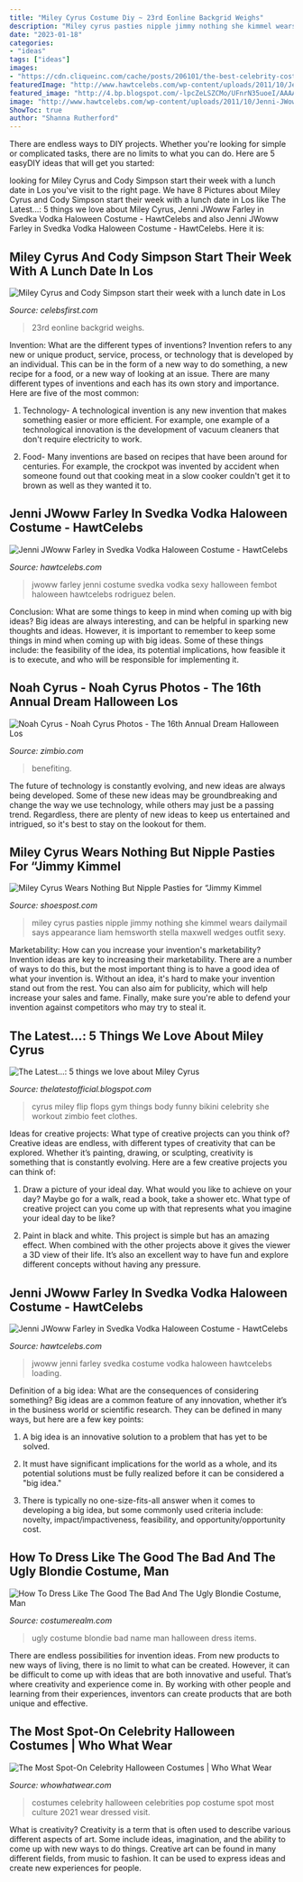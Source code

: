```yaml
---
title: "Miley Cyrus Costume Diy ~ 23rd Eonline Backgrid Weighs"
description: "Miley cyrus pasties nipple jimmy nothing she kimmel wears dailymail says appearance liam hemsworth stella maxwell wedges outfit sexy"
date: "2023-01-18"
categories:
- "ideas"
tags: ["ideas"]
images:
- "https://cdn.cliqueinc.com/cache/posts/206101/the-best-celebrity-costumes-inspired-by-pop-culture-1945411-1476922295.700x0c.jpg"
featuredImage: "http://www.hawtcelebs.com/wp-content/uploads/2011/10/Jenni-JWoww-Farley-in-Svedka-Vodka-Haloween-Costume-25.jpg"
featured_image: "http://4.bp.blogspot.com/-lpcZeLSZCMo/UFnrN35uoeI/AAAAAAAAAoI/s39Ye_MMVzA/s1600/Miley+Cyrus+gets+ready+bikini+season+hitting+sK4xzXuQ2Ohl.jpg"
image: "http://www.hawtcelebs.com/wp-content/uploads/2011/10/Jenni-JWoww-Farley-in-Svedka-Vodka-Haloween-Costume-25.jpg"
ShowToc: true
author: "Shanna Rutherford"
---
```



There are endless ways to DIY projects. Whether you're looking for simple or complicated tasks, there are no limits to what you can do. Here are 5 easyDIY ideas that will get you started: 

	

		
looking for Miley Cyrus and Cody Simpson start their week with a lunch date in Los you've visit to the right page. We have 8 Pictures about Miley Cyrus and Cody Simpson start their week with a lunch date in Los like The Latest...: 5 things we love about Miley Cyrus, Jenni JWoww Farley in Svedka Vodka Haloween Costume - HawtCelebs and also Jenni JWoww Farley in Svedka Vodka Haloween Costume - HawtCelebs. Here it is:
		
    
## Miley Cyrus And Cody Simpson Start Their Week With A Lunch Date In Los

<img loading=lazy src="http://www.celebsfirst.com/wp-content/uploads/2019/10/miley-cyrus-and-cody-simpson-start-their-week-with-a-lunch-date-in-los-angeles-281019_1.jpg" onerror="this.onerror=null;this.src='https://tse4.mm.bing.net/th?id=OIP.yBxr9gN1t_bvSojcdUkBfAHaLH&amp;pid=15.1';" alt="Miley Cyrus and Cody Simpson start their week with a lunch date in Los">

_Source: celebsfirst.com_

>23rd eonline backgrid weighs. 

	

Invention: What are the different types of inventions?
Invention refers to any new or unique product, service, process, or technology that is developed by an individual. This can be in the form of a new way to do something, a new recipe for a food, or a new way of looking at an issue. There are many different types of inventions and each has its own story and importance. Here are five of the most common:
1. Technology- A technological invention is any new invention that makes something easier or more efficient. For example, one example of a technological innovation is the development of vacuum cleaners that don't require electricity to work.

2. Food- Many inventions are based on recipes that have been around for centuries. For example, the crockpot was invented by accident when someone found out that cooking meat in a slow cooker couldn't get it to brown as well as they wanted it to.

    
## Jenni JWoww Farley In Svedka Vodka Haloween Costume - HawtCelebs

<img loading=lazy src="http://www.hawtcelebs.com/wp-content/uploads/2011/10/Jenni-JWoww-Farley-in-Svedka-Vodka-Haloween-Costume-15.jpg" onerror="this.onerror=null;this.src='https://tse4.mm.bing.net/th?id=OIP.rl-QHRMtc8PcL1H7KBMO0QHaLH&amp;pid=15.1';" alt="Jenni JWoww Farley in Svedka Vodka Haloween Costume - HawtCelebs">

_Source: hawtcelebs.com_

>jwoww farley jenni costume svedka vodka sexy halloween fembot haloween hawtcelebs rodriguez belen. 

	

Conclusion: What are some things to keep in mind when coming up with big ideas?
Big ideas are always interesting, and can be helpful in sparking new thoughts and ideas. However, it is important to remember to keep some things in mind when coming up with big ideas. Some of these things include: the feasibility of the idea, its potential implications, how feasible it is to execute, and who will be responsible for implementing it.

    
## Noah Cyrus - Noah Cyrus Photos - The 16th Annual Dream Halloween Los

<img loading=lazy src="https://www1.pictures.zimbio.com/fp/16th+Annual+Dream+Halloween+Los+Angeles+Benefiting+F5jsXSwdjs4x.jpg" onerror="this.onerror=null;this.src='https://tse3.mm.bing.net/th?id=OIP.oxPQZ4j2ampZ4a13tslxdQHaKd&amp;pid=15.1';" alt="Noah Cyrus - Noah Cyrus Photos - The 16th Annual Dream Halloween Los">

_Source: zimbio.com_

>benefiting. 

	

The future of technology is constantly evolving, and new ideas are always being developed. Some of these new ideas may be groundbreaking and change the way we use technology, while others may just be a passing trend. Regardless, there are plenty of new ideas to keep us entertained and intrigued, so it's best to stay on the lookout for them.

    
## Miley Cyrus Wears Nothing But Nipple Pasties For “Jimmy Kimmel

<img loading=lazy src="http://shoespost.com/wp-content/uploads/2015/08/2BB955DF00000578-3213853-image-a-7_1440746687341.jpg" onerror="this.onerror=null;this.src='https://tse1.mm.bing.net/th?id=OIP.sp8TIYM0wwR8O6qxucCmswHaKf&amp;pid=15.1';" alt="Miley Cyrus Wears Nothing But Nipple Pasties for “Jimmy Kimmel">

_Source: shoespost.com_

>miley cyrus pasties nipple jimmy nothing she kimmel wears dailymail says appearance liam hemsworth stella maxwell wedges outfit sexy. 

	

Marketability: How can you increase your invention's marketability?
Invention ideas are key to increasing their marketability. There are a number of ways to do this, but the most important thing is to have a good idea of what your invention is. Without an idea, it's hard to make your invention stand out from the rest. You can also aim for publicity, which will help increase your sales and fame. Finally, make sure you're able to defend your invention against competitors who may try to steal it.

    
## The Latest...: 5 Things We Love About Miley Cyrus

<img loading=lazy src="http://4.bp.blogspot.com/-lpcZeLSZCMo/UFnrN35uoeI/AAAAAAAAAoI/s39Ye_MMVzA/s1600/Miley+Cyrus+gets+ready+bikini+season+hitting+sK4xzXuQ2Ohl.jpg" onerror="this.onerror=null;this.src='https://tse3.mm.bing.net/th?id=OIP.-Txd940GZxe7GFsokUp9BQAAAA&amp;pid=15.1';" alt="The Latest...: 5 things we love about Miley Cyrus">

_Source: thelatestofficial.blogspot.com_

>cyrus miley flip flops gym things body funny bikini celebrity she workout zimbio feet clothes. 

	

Ideas for creative projects: What type of creative projects can you think of?
Creative ideas are endless, with different types of creativity that can be explored. Whether it’s painting, drawing, or sculpting, creativity is something that is constantly evolving. Here are a few creative projects you can think of:
1) Draw a picture of your ideal day. What would you like to achieve on your day? Maybe go for a walk, read a book, take a shower etc. What type of creative project can you come up with that represents what you imagine your ideal day to be like?

2) Paint in black and white. This project is simple but has an amazing effect. When combined with the other projects above it gives the viewer a 3D view of their life. It’s also an excellent way to have fun and explore different concepts without having any pressure.

    
## Jenni JWoww Farley In Svedka Vodka Haloween Costume - HawtCelebs

<img loading=lazy src="http://www.hawtcelebs.com/wp-content/uploads/2011/10/Jenni-JWoww-Farley-in-Svedka-Vodka-Haloween-Costume-25.jpg" onerror="this.onerror=null;this.src='https://tse1.mm.bing.net/th?id=OIP.lJoMeKq3_gYejDRwXznxOAHaLH&amp;pid=15.1';" alt="Jenni JWoww Farley in Svedka Vodka Haloween Costume - HawtCelebs">

_Source: hawtcelebs.com_

>jwoww jenni farley svedka costume vodka haloween hawtcelebs loading. 

	

Definition of a big idea: What are the consequences of considering something?
Big ideas are a common feature of any innovation, whether it’s in the business world or scientific research. They can be defined in many ways, but here are a few key points:
1. A big idea is an innovative solution to a problem that has yet to be solved.

2. It must have significant implications for the world as a whole, and its potential solutions must be fully realized before it can be considered a "big idea."

3. There is typically no one-size-fits-all answer when it comes to developing a big idea, but some commonly used criteria include: novelty, impact/impactiveness, feasibility, and opportunity/opportunity cost. 

    
## How To Dress Like The Good The Bad And The Ugly Blondie Costume, Man

<img loading=lazy src="https://www.costumerealm.com/wp-content/uploads/2020/03/BeFunky-collage-2020-03-26T153248.532-1.jpg" onerror="this.onerror=null;this.src='https://tse4.mm.bing.net/th?id=OIP.qsDHvz-aytqNmOJf7f_0YQHaFj&amp;pid=15.1';" alt="How To Dress Like The Good The Bad And The Ugly Blondie Costume, Man">

_Source: costumerealm.com_

>ugly costume blondie bad name man halloween dress items. 

	

There are endless possibilities for invention ideas. From new products to new ways of living, there is no limit to what can be created. However, it can be difficult to come up with ideas that are both innovative and useful. That’s where creativity and experience come in. By working with other people and learning from their experiences, inventors can create products that are both unique and effective.

    
## The Most Spot-On Celebrity Halloween Costumes | Who What Wear

<img loading=lazy src="https://cdn.cliqueinc.com/cache/posts/206101/the-best-celebrity-costumes-inspired-by-pop-culture-1945411-1476922295.700x0c.jpg" onerror="this.onerror=null;this.src='https://tse4.mm.bing.net/th?id=OIP._rvYLMFf9meUsqZLRCZNsgHaMv&amp;pid=15.1';" alt="The Most Spot-On Celebrity Halloween Costumes | Who What Wear">

_Source: whowhatwear.com_

>costumes celebrity halloween celebrities pop costume spot most culture 2021 wear dressed visit. 

	

What is creativity?
Creativity is a term that is often used to describe various different aspects of art. Some include ideas, imagination, and the ability to come up with new ways to do things. Creative art can be found in many different fields, from music to fashion. It can be used to express ideas and create new experiences for people.

